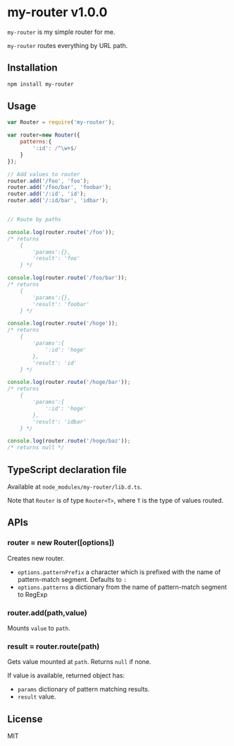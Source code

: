 # my-router v1.0.0

`my-router` is my simple router for me.

`my-router` routes everything by URL path.

## Installation
```sh
npm install my-router
```

## Usage

```js
var Router = require('my-router');

var router=new Router({
    patterns:{
        ':id': /^\w+$/
    }
});

// Add values to router
router.add('/foo', 'foo');
router.add('/foo/bar', 'foobar');
router.add('/:id', 'id');
router.add('/:id/bar', 'idbar');


// Route by paths

console.log(router.route('/foo'));
/* returns
    {
        'params':{},
        'result': 'foo'
    } */

console.log(router.route('/foo/bar'));
/* returns
    {
        'params':{},
        'result': 'foobar'
    } */

console.log(router.route('/hoge'));
/* returns
    {
        'params':{
            ':id': 'hoge'
        },
        'result': 'id'
    } */

console.log(router.route('/hoge/bar'));
/* returns
    {
        'params':{
            ':id': 'hoge'
        },
        'result': 'idbar'
    } */

console.log(router.route('/hoge/baz'));
/* returns null */
```

## TypeScript declaration file
Available at `node_modules/my-router/lib.d.ts`.

Note that `Router` is of type `Router<T>`, where `T` is the type of values routed.

## APIs

### router = new Router([options])
Creates new router.

* `options.patternPrefix` a character which is prefixed with the name of pattern-match segment. Defaults to `:`
* `options.patterns` a dictionary from the name of pattern-match segment to RegExp

### router.add(path,value)
Mounts `value` to `path`.

### result = router.route(path)
Gets value mounted at `path`. Returns `null` if none.

If value is available, returned object has:

* `params` dictionary of pattern matching results.
* `result` value.

## License
MIT
